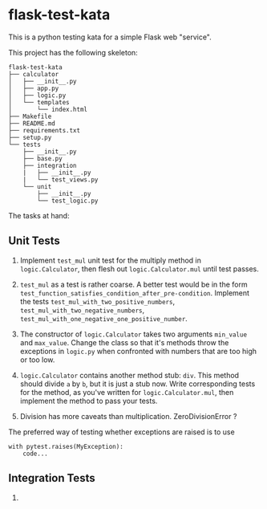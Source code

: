 flask-test-kata
===============

This is a python testing kata for a simple Flask web "service".

This project has the following skeleton:

    flask-test-kata
    ├── calculator
    │   ├── __init__.py
    │   ├── app.py
    │   ├── logic.py
    │   └── templates
    │       └── index.html
    ├── Makefile
    ├── README.md
    ├── requirements.txt
    ├── setup.py
    └── tests
        ├── __init__.py
        ├── base.py
        ├── integration
        |   ├── __init__.py
        |   └── test_views.py
        └── unit
            ├── __init__.py
            └── test_logic.py

The tasks at hand:

Unit Tests
----------

1. Implement `test_mul` unit test for the multiply method in `logic.Calculator`,
   then flesh out `logic.Calculator.mul` until test passes.

2. `test_mul` as a test is rather coarse. A better test would be in the form
   `test_function_satisfies_condition_after_pre-condition`. Implement the tests
   `test_mul_with_two_positive_numbers`, `test_mul_with_two_negative_numbers`,
   `test_mul_with_one_negative_one_positive_number`.

3. The constructor of `logic.Calculator` takes two arguments `min_value` and
   `max_value`. Change the class so that it's methods throw the exceptions
   in `logic.py` when confronted with numbers that are too high or too low.

4. `logic.Calculator` contains another method stub: `div`. This method should
   divide `a` by `b`, but it is just a stub now. Write corresponding tests for
   the method, as you've written for `logic.Calculator.mul`, then implement
   the method to pass your tests.

5. Division has more caveats than multiplication. ZeroDivisionError ?


The preferred way of testing whether exceptions are raised is to use
```
with pytest.raises(MyException):
    code...
```



Integration Tests
-----------------

1.
